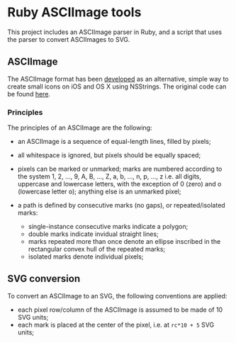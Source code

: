 # Ruby ASCIImage tools

This project includes an ASCIImage parser in Ruby, and a script
that uses the parser to convert ASCIImages to SVG.

## ASCIImage

The ASCIImage format has been [developed][airef] as an alternative, simple
way to create small icons on iOS and OS X using NSStrings. The original code
can be found [here][].

[airef]: http://cocoamine.net/blog/2015/03/20/replacing-photoshop-with-nsstring/
[here]: https://github.com/cparnot/ASCIImage

### Principles

The principles of an ASCIImage are the following:

* an ASCIImage is a sequence of equal-length lines, filled by pixels;

* all whitespace is ignored, but pixels should be equally spaced;

* pixels can be marked or unmarked; marks are numbered according to the
  system 1, 2, …, 9, A, B, …, Z, a, b, …, n, p, …, z i.e. all digits,
  uppercase and lowercase letters, with the exception of 0 (zero) and o
  (lowercase letter o); anything else is an unmarked pixel;

* a path is defined by consecutive marks (no gaps), or repeated/isolated
  marks:

	* single-instance consecutive marks indicate a polygon;
	* double marks indicate invidual straight lines;
	* marks repeated more than once denote an ellipse inscribed in
	  the rectangular convex hull of the repeated marks;
	* isolated marks denote individual pixels;

## SVG conversion

To convert an ASCIImage to an SVG, the following conventions are
applied:

* each pixel row/column of the ASCIImage is assumed to be made of 10 SVG
  units;
* each mark is placed at the center of the pixel, i.e. at `rc*10 + 5`
  SVG units;

